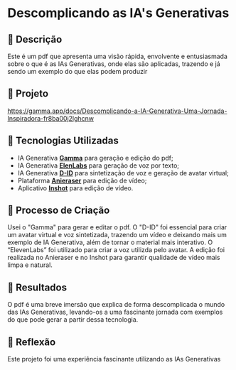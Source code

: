 # Descomplicando as IA's Generativas

## 📒 Descrição
Este é um pdf que apresenta uma visão rápida, envolvente e entusiasmada sobre o que é as IAs Generativas, onde elas são aplicadas, trazendo e já sendo um exemplo do que elas podem produzir

## 🎯 Projeto
https://gamma.app/docs/Descomplicando-a-IA-Generativa-Uma-Jornada-Inspiradora-fr8ba00j2lghcnw 

## 🤖 Tecnologias Utilizadas
- IA Generativa **[Gamma](https://gamma.app)** para geração e edição do pdf;
- IA Generativa **[ElenLabs](https://elevenlabs.io/app)** para geração de voz por texto;
- IA Generativa **[D-ID](https://www.d-id.com)** para sintetização de voz e geração de avatar virtual;
- Plataforma **[Anieraser](https://anieraser.media.io/app/)** para edição de vídeo;
- Aplicativo **[Inshot](https://inshot.com/)** para edição de vídeo.

## 🧐 Processo de Criação
Usei o "Gamma" para gerar e editar o pdf.
O "D-ID" foi essencial para criar um avatar virtual e voz sintetizada, trazendo um vídeo e deixando mais um exemplo de IA Generativa, além de tornar o material mais interativo.
O “ElevenLabs” foi utilizado para criar a voz utilizda pelo avatar.
A edição foi realizada no Anieraser e no Inshot  para garantir qualidade de vídeo mais limpa e natural.

## 🚀 Resultados
O pdf é uma breve imersão que explica de forma descomplicada o mundo das IAs Generativas, levando-os a uma fascinante jornada com exemplos do que pode gerar a partir dessa tecnologia.

## 💭 Reflexão
Este projeto foi uma experiência fascinante utilizando as IAs Generativas
